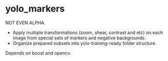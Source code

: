 # yolo_markers

NOT EVEN ALPHA.

* Apply multiple transformations (zoom, shear, contrast and etc) on each image from special sets of markers and negative backgrounds.
* Organize prepared subsets into yolo-training-ready folder structure.

Depends on boost and opencv.


